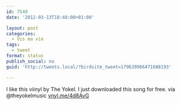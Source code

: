 ```yaml
---
id: 7548
date: '2012-03-13T18:48:00+01:00'

layout: post
categories:
  - Vis ma vie
tags:
  - tweet
format: status
publish_social: no
guid: 'http://tweets.local/?birdsite_tweet=179639966471688193'

---
```


I like this viinyl by The Yokel. I just downloaded this song for free. via @theyokelmusic [vnyl.me/4d8AvG](http://vnyl.me/4d8AvG)